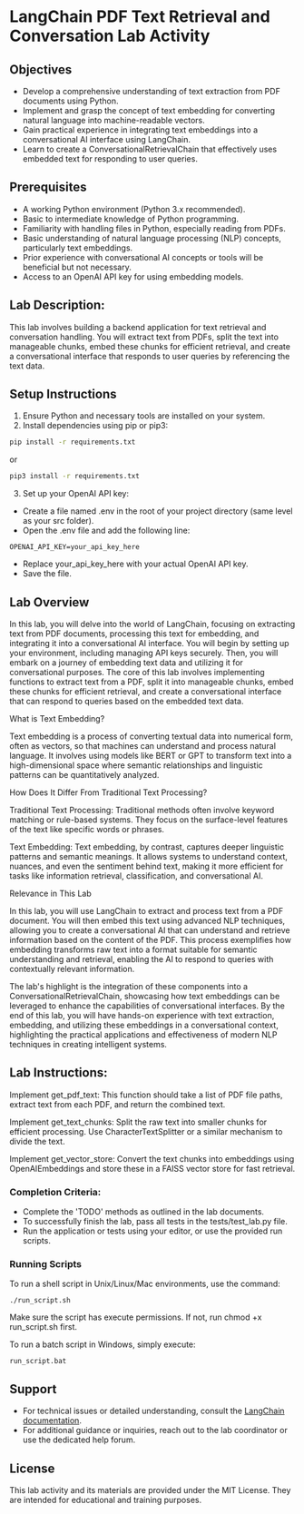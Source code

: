 # LangChain PDF Text Retrieval and Conversation Lab Activity

## Objectives
- Develop a comprehensive understanding of text extraction from PDF documents using Python.
- Implement and grasp the concept of text embedding for converting natural language into machine-readable vectors.
- Gain practical experience in integrating text embeddings into a conversational AI interface using LangChain.
- Learn to create a ConversationalRetrievalChain that effectively uses embedded text for responding to user queries.

## Prerequisites
- A working Python environment (Python 3.x recommended).
- Basic to intermediate knowledge of Python programming.
- Familiarity with handling files in Python, especially reading from PDFs.
- Basic understanding of natural language processing (NLP) concepts, particularly text embeddings.
- Prior experience with conversational AI concepts or tools will be beneficial but not necessary.
- Access to an OpenAI API key for using embedding models.

## Lab Description:
This lab involves building a backend application for text retrieval and conversation handling. You will extract text from PDFs, split the text into manageable chunks, embed these chunks for efficient retrieval, and create a conversational interface that responds to user queries by referencing the text data.

## Setup Instructions
1. Ensure Python and necessary tools are installed on your system.
2. Install dependencies using pip or pip3:

```bash
pip install -r requirements.txt
```

or

```bash
pip3 install -r requirements.txt
```

3. Set up your OpenAI API key:
  - Create a file named .env in the root of your project directory (same level as your src folder).
  - Open the .env file and add the following line:

```
OPENAI_API_KEY=your_api_key_here
```

  - Replace your_api_key_here with your actual OpenAI API key.
  - Save the file.

## Lab Overview
In this lab, you will delve into the world of LangChain, focusing on extracting text from PDF documents, processing this text for embedding, and integrating it into a conversational AI interface. You will begin by setting up your environment, including managing API keys securely. Then, you will embark on a journey of embedding text data and utilizing it for conversational purposes. The core of this lab involves implementing functions to extract text from a PDF, split it into manageable chunks, embed these chunks for efficient retrieval, and create a conversational interface that can respond to queries based on the embedded text data.

What is Text Embedding?

Text embedding is a process of converting textual data into numerical form, often as vectors, so that machines can understand and process natural language. It involves using models like BERT or GPT to transform text into a high-dimensional space where semantic relationships and linguistic patterns can be quantitatively analyzed.

How Does It Differ From Traditional Text Processing?

Traditional Text Processing: Traditional methods often involve keyword matching or rule-based systems. They focus on the surface-level features of the text like specific words or phrases.

Text Embedding: Text embedding, by contrast, captures deeper linguistic patterns and semantic meanings. It allows systems to understand context, nuances, and even the sentiment behind text, making it more efficient for tasks like information retrieval, classification, and conversational AI.

Relevance in This Lab

In this lab, you will use LangChain to extract and process text from a PDF document. You will then embed this text using advanced NLP techniques, allowing you to create a conversational AI that can understand and retrieve information based on the content of the PDF. This process exemplifies how embedding transforms raw text into a format suitable for semantic understanding and retrieval, enabling the AI to respond to queries with contextually relevant information.

The lab's highlight is the integration of these components into a ConversationalRetrievalChain, showcasing how text embeddings can be leveraged to enhance the capabilities of conversational interfaces. By the end of this lab, you will have hands-on experience with text extraction, embedding, and utilizing these embeddings in a conversational context, highlighting the practical applications and effectiveness of modern NLP techniques in creating intelligent systems.

## Lab Instructions:
Implement get_pdf_text: This function should take a list of PDF file paths, extract text from each PDF, and return the combined text.

Implement get_text_chunks: Split the raw text into smaller chunks for efficient processing. Use CharacterTextSplitter or a similar mechanism to divide the text.

Implement get_vector_store: Convert the text chunks into embeddings using OpenAIEmbeddings and store these in a FAISS vector store for fast retrieval.

### Completion Criteria:
- Complete the 'TODO' methods as outlined in the lab documents.
- To successfully finish the lab, pass all tests in the tests/test_lab.py file.
- Run the application or tests using your editor, or use the provided run scripts.

### Running Scripts
To run a shell script in Unix/Linux/Mac environments, use the command:

```
./run_script.sh
````

Make sure the script has execute permissions. If not, run chmod +x run_script.sh first.

To run a batch script in Windows, simply execute:

```
run_script.bat
```

## Support
- For technical issues or detailed understanding, consult the [LangChain documentation](https://python.langchain.com/docs/get_started/introduction).
- For additional guidance or inquiries, reach out to the lab coordinator or use the dedicated help forum.

## License
This lab activity and its materials are provided under the MIT License. They are intended for educational and training purposes.
